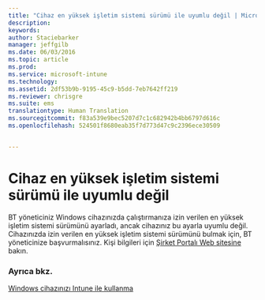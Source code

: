 ```yaml
---
title: "Cihaz en yüksek işletim sistemi sürümü ile uyumlu değil | Microsoft Intune"
description: 
keywords: 
author: Staciebarker
manager: jeffgilb
ms.date: 06/03/2016
ms.topic: article
ms.prod: 
ms.service: microsoft-intune
ms.technology: 
ms.assetid: 2df53b9b-9195-45c9-b5dd-7eb7642ff219
ms.reviewer: chrisgre
ms.suite: ems
translationtype: Human Translation
ms.sourcegitcommit: f83a539e9bec5207d7c1c682942b4bb6797d616c
ms.openlocfilehash: 524501f8680eab35f7d773d47c9c2396ece30509


---
```



# Cihaz en yüksek işletim sistemi sürümü ile uyumlu değil

BT yöneticiniz Windows cihazınızda çalıştırmanıza izin verilen en yüksek işletim sistemi sürümünü ayarladı, ancak cihazınız bu ayarla uyumlu değil. Cihazınızda izin verilen en yüksek işletim sistemi sürümünü bulmak için, BT yöneticinize başvurmalısınız. Kişi bilgileri için [Şirket Portalı Web sitesine](http://portal.manage.microsoft.com) bakın.

### Ayrıca bkz.
[Windows cihazınızı Intune ile kullanma](using-your-windows-device-with-intune.md)


<!--HONumber=Jun16_HO4-->


